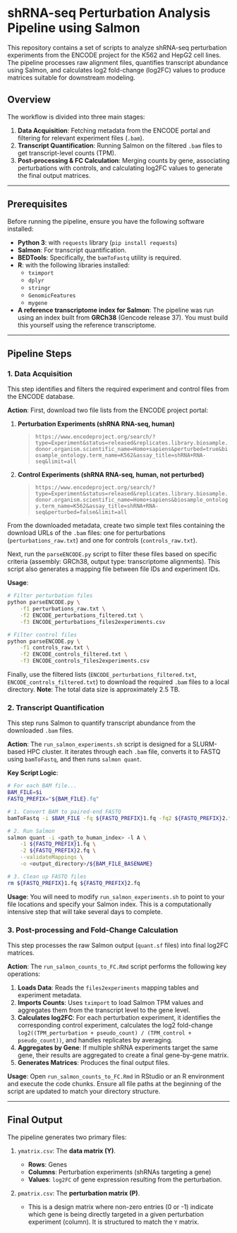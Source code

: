 # shRNA-seq Perturbation Analysis Pipeline using Salmon

This repository contains a set of scripts to analyze shRNA-seq perturbation experiments from the ENCODE project for the K562 and HepG2 cell lines. The pipeline processes raw alignment files, quantifies transcript abundance using Salmon, and calculates log2 fold-change (log2FC) values to produce matrices suitable for downstream modeling.

## Overview

The workflow is divided into three main stages:
1.  **Data Acquisition**: Fetching metadata from the ENCODE portal and filtering for relevant experiment files (`.bam`).
2.  **Transcript Quantification**: Running Salmon on the filtered `.bam` files to get transcript-level counts (TPM).
3.  **Post-processing & FC Calculation**: Merging counts by gene, associating perturbations with controls, and calculating log2FC values to generate the final output matrices.

---

## Prerequisites

Before running the pipeline, ensure you have the following software installed:

*   **Python 3**: with `requests` library (`pip install requests`)
*   **Salmon**: For transcript quantification.
*   **BEDTools**: Specifically, the `bamToFastq` utility is required.
*   **R**: with the following libraries installed:
    *   `tximport`
    *   `dplyr`
    *   `stringr`
    *   `GenomicFeatures`
    *   `mygene`
*   **A reference transcriptome index for Salmon**: The pipeline was run using an index built from **GRCh38** (Gencode release 37). You must build this yourself using the reference transcriptome.

---

## Pipeline Steps

### 1. Data Acquisition

This step identifies and filters the required experiment and control files from the ENCODE database.

**Action**:
First, download two file lists from the ENCODE project portal:
1.  **Perturbation Experiments (shRNA RNA-seq, human)**
    > `https://www.encodeproject.org/search/?type=Experiment&status=released&replicates.library.biosample.donor.organism.scientific_name=Homo+sapiens&perturbed=true&biosample_ontology.term_name=K562&assay_title=shRNA+RNA-seq&limit=all`
2.  **Control Experiments (shRNA RNA-seq, human, not perturbed)**
    > `https://www.encodeproject.org/search/?type=Experiment&status=released&replicates.library.biosample.donor.organism.scientific_name=Homo+sapiens&biosample_ontology.term_name=K562&assay_title=shRNA+RNA-seq&perturbed=false&limit=all`

From the downloaded metadata, create two simple text files containing the download URLs of the `.bam` files: one for perturbations (`perturbations_raw.txt`) and one for controls (`controls_raw.txt`).

Next, run the `parseENCODE.py` script to filter these files based on specific criteria (assembly: GRCh38, output type: transcriptome alignments). This script also generates a mapping file between file IDs and experiment IDs.

**Usage**:
```bash
# Filter perturbation files
python parseENCODE.py \
    -f1 perturbations_raw.txt \
    -f2 ENCODE_perturbations_filtered.txt \
    -f3 ENCODE_perturbations_files2experiments.csv

# Filter control files
python parseENCODE.py \
    -f1 controls_raw.txt \
    -f2 ENCODE_controls_filtered.txt \
    -f3 ENCODE_controls_files2experiments.csv
```

Finally, use the filtered lists (`ENCODE_perturbations_filtered.txt`, `ENCODE_controls_filtered.txt`) to download the required `.bam` files to a local directory. **Note**: The total data size is approximately 2.5 TB.

### 2. Transcript Quantification

This step runs Salmon to quantify transcript abundance from the downloaded `.bam` files.

**Action**:
The `run_salmon_experiments.sh` script is designed for a SLURM-based HPC cluster. It iterates through each `.bam` file, converts it to FASTQ using `bamToFastq`, and then runs `salmon quant`.

**Key Script Logic**:
```bash
# For each BAM file...
BAM_FILE=$i
FASTQ_PREFIX="${BAM_FILE}.fq"

# 1. Convert BAM to paired-end FASTQ
bamToFastq -i $BAM_FILE -fq ${FASTQ_PREFIX}1.fq -fq2 ${FASTQ_PREFIX}2.fq

# 2. Run Salmon
salmon quant -i <path_to_human_index> -l A \
    -1 ${FASTQ_PREFIX}1.fq \
    -2 ${FASTQ_PREFIX}2.fq \
    --validateMappings \
    -o <output_directory>/${BAM_FILE_BASENAME}

# 3. Clean up FASTQ files
rm ${FASTQ_PREFIX}1.fq ${FASTQ_PREFIX}2.fq
```
**Usage**:
You will need to modify `run_salmon_experiments.sh` to point to your file locations and specify your Salmon index. This is a computationally intensive step that will take several days to complete.

### 3. Post-processing and Fold-Change Calculation

This step processes the raw Salmon output (`quant.sf` files) into final log2FC matrices.

**Action**:
The `run_salmon_counts_to_FC.Rmd` script performs the following key operations:
1.  **Loads Data**: Reads the `files2experiments` mapping tables and experiment metadata.
2.  **Imports Counts**: Uses `tximport` to load Salmon TPM values and aggregates them from the transcript level to the gene level.
3.  **Calculates log2FC**: For each perturbation experiment, it identifies the corresponding control experiment, calculates the log2 fold-change `log2((TPM_perturbation + pseudo_count) / (TPM_control + pseudo_count))`, and handles replicates by averaging.
4.  **Aggregates by Gene**: If multiple shRNA experiments target the same gene, their results are aggregated to create a final gene-by-gene matrix.
5.  **Generates Matrices**: Produces the final output files.

**Usage**:
Open `run_salmon_counts_to_FC.Rmd` in RStudio or an R environment and execute the code chunks. Ensure all file paths at the beginning of the script are updated to match your directory structure.

---

## Final Output

The pipeline generates two primary files:

1.  `ymatrix.csv`: The **data matrix (Y)**.
    *   **Rows**: Genes
    *   **Columns**: Perturbation experiments (shRNAs targeting a gene)
    *   **Values**: `log2FC` of gene expression resulting from the perturbation.

2.  `pmatrix.csv`: The **perturbation matrix (P)**.
    *   This is a design matrix where non-zero entries (0 or -1) indicate which gene is being directly targeted in a given perturbation experiment (column). It is structured to match the `Y` matrix.

